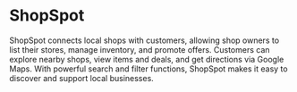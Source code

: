 # ShopSpot
ShopSpot connects local shops with customers, allowing shop owners to list their stores, manage inventory, and promote offers. Customers can explore nearby shops, view items and deals, and get directions via Google Maps. With powerful search and filter functions, ShopSpot makes it easy to discover and support local businesses.
